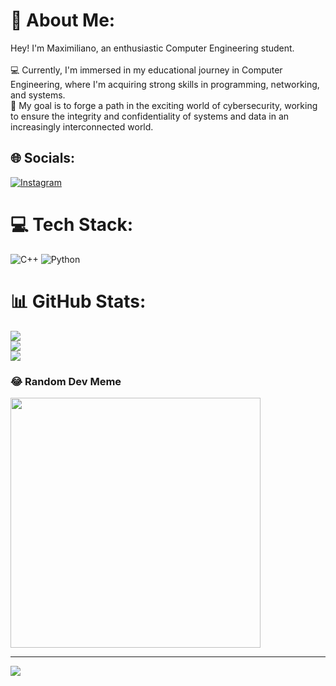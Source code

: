 # 💫 About Me:
Hey! I'm Maximiliano, an enthusiastic Computer Engineering student.<br><br>💻 Currently, I'm immersed in my educational journey in Computer Engineering, where I'm acquiring strong skills in programming, networking, and systems.<br>🔐 My goal is to forge a path in the exciting world of cybersecurity, working to ensure the integrity and confidentiality of systems and data in an increasingly interconnected world.<br>


## 🌐 Socials:
[![Instagram](https://img.shields.io/badge/Instagram-%23E4405F.svg?logo=Instagram&logoColor=white)](https://instagram.com/maxxee._) 

# 💻 Tech Stack:
![C++](https://img.shields.io/badge/c++-%2300599C.svg?style=flat&logo=c%2B%2B&logoColor=white) ![Python](https://img.shields.io/badge/python-3670A0?style=flat&logo=python&logoColor=ffdd54)
# 📊 GitHub Stats:
![](https://github-readme-stats.vercel.app/api?username=maxxee1&theme=blue-green&hide_border=false&include_all_commits=true&count_private=false)<br/>
![](https://github-readme-streak-stats.herokuapp.com/?user=maxxee1&theme=blue-green&hide_border=false)<br/>
![](https://github-readme-stats.vercel.app/api/top-langs/?username=maxxee1&theme=blue-green&hide_border=false&include_all_commits=true&count_private=false&layout=compact)

### 😂 Random Dev Meme
<img src='https://randommeme-five.vercel.app/' style="height: 400px;"/>

---
[![](https://visitcount.itsvg.in/api?id=maxxee1&icon=8&color=11)](https://visitcount.itsvg.in)

<!-- Proudly created with GPRM ( https://gprm.itsvg.in ) -->
